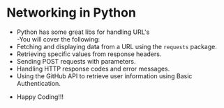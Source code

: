 # Networking in Python
- Python has some great libs for handling URL's<br>
-You will cover the following: <br>
- Fetching and displaying data from a URL using the `requests` package.<br>
- Retrieving specific values from response headers.<br>
- Sending POST requests with parameters.<br>
- Handling HTTP response codes and error messages.<br>
- Using the GitHub API to retrieve user information using Basic Authentication.<br>
* Happy Coding!!!
